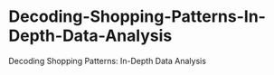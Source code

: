 # Decoding-Shopping-Patterns-In-Depth-Data-Analysis
Decoding Shopping Patterns: In-Depth Data Analysis
